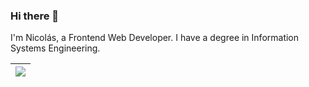 ### Hi there 👋

<!--
I'm Nicolás, I study Information Systems Engineering at <a style="color:#64ffda" href="https://utm.edu.ec/">Universidad Técnica de Manabí</a>. I'm currently working on my theses and on my spare time I'm honing my web development skills and learning a bit of UX/UI design.
-->

I'm Nicolás, a Frontend Web Developer. I have a degree in Information Systems Engineering.


<!--
- I’m currently working on side projects to build up my portfolio.
- I’m currently learning React, Next.js, and Firebase.
- I also like checking out awesome UI/UX projects to get inspired and learn from them.
- And I have some experience with Wordpress, Divi, and Elementor.

How to reach me? Mail me @[nicola1994n@gmail.com](mailto:nicola1994n@gmail.com?subject=I+saw+your+github+profile+and+I'm+interested+in+you+for+...) -->


<!--
**ichiklaus/ichiklaus** is a ✨ _special_ ✨ repository because its `README.md` (this file) appears on your GitHub profile.

Here are some ideas to get you started:

- 🔭 I’m currently working on side projects to build up my portfolio.
- 🌱 I’m currently learning React.
- 📫 How to reach me: nicola1994n@gmail.com
-->


| <a href="https://github.com/ichiklaus/github-readme-stats"><img align="center" src="https://github-readme-stats.vercel.app/api/top-langs/?username=ichiklaus&langs_count=8&layout=compact&bg_color=DEG,22272e,22272e&text_color=ccd6f6&title_color=64ffda&exclude_repo=JPMC-tech-task-1-py3&hide_border=true" /></a> |
| ------------- | 
